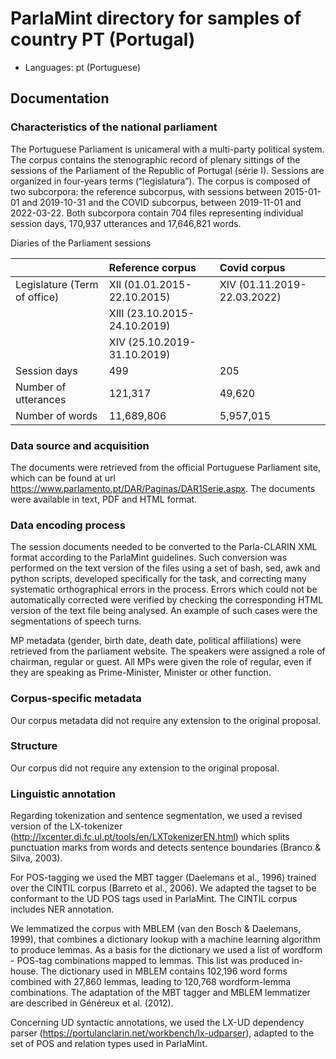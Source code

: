 # ParlaMint directory for samples of country PT (Portugal)

- Languages: pt (Portuguese)

## Documentation

### Characteristics of the national parliament

The Portuguese Parliament is unicameral with a multi-party political system. The corpus contains the stenographic record of plenary sittings of the sessions of the Parliament of the Republic of Portugal (série I). Sessions are organized in four-years terms (“legislatura”). The corpus is composed of two subcorpora: the reference subcorpus, with sessions between 2015-01-01 and 2019-10-31 and the COVID subcorpus, between 2019-11-01 and 2022-03-22. Both subcorpora contain 704 files representing individual session days, 170,937 utterances and 17,646,821 words.


Diaries of the Parliament sessions

| | Reference corpus | Covid corpus |
| :--- | :--- | :--- |
| Legislature (Term of office) | XII (01.01.2015-22.10.2015) | XIV (01.11.2019-22.03.2022)|
| | XIII (23.10.2015-24.10.2019) | |
| | XIV (25.10.2019-31.10.2019) | |
| Session days | 499 | 205 |
| Number of utterances | 121,317 | 49,620 |
| Number of words | 11,689,806 | 5,957,015 |



### Data source and acquisition

The documents were retrieved from the official Portuguese Parliament site, which can be found at url https://www.parlamento.pt/DAR/Paginas/DAR1Serie.aspx. The documents were available in text, PDF and HTML format.

### Data encoding process

The session documents needed to be converted to the Parla-CLARIN XML format according to the ParlaMint guidelines. Such conversion was performed on the text version of the files using a set of bash, sed, awk and python scripts, developed specifically for the task, and correcting many systematic orthographical errors in the process. Errors which could not be automatically corrected were verified by checking the corresponding HTML version of the text file being analysed. An example of such cases were the segmentations of speech turns.

MP metadata (gender, birth date, death date, political affiliations) were retrieved from the parliament website. The speakers were assigned a role of chairman, regular or guest. All MPs were given the role of regular, even if they are speaking as Prime-Minister, Minister or other function.

### Corpus-specific metadata

Our corpus metadata did not require any extension to the original proposal.

### Structure

Our corpus did not require any extension to the original proposal.

### Linguistic annotation

Regarding tokenization and sentence segmentation, we used a revised version of the LX-tokenizer (http://lxcenter.di.fc.ul.pt/tools/en/LXTokenizerEN.html) which splits punctuation marks from words and detects sentence boundaries (Branco & Silva, 2003).

For POS-tagging we used the MBT tagger (Daelemans et al., 1996) trained over the CINTIL corpus (Barreto et al., 2006). We adapted the tagset to be conformant to the UD POS tags used in ParlaMint. The CINTIL corpus includes NER annotation.

We lemmatized the corpus with MBLEM (van den Bosch & Daelemans, 1999), that combines a dictionary lookup with a machine learning algorithm to produce lemmas. As a basis for the dictionary we used a list of wordform - POS-tag combinations mapped to lemmas. This list was produced in-house. The dictionary used in MBLEM contains 102,196 word forms combined with 27,860 lemmas, leading to 120,768 wordform-lemma combinations. The adaptation of the MBT tagger and MBLEM lemmatizer are described in Généreux et al. (2012).

Concerning UD syntactic annotations, we used the LX-UD dependency parser (https://portulanclarin.net/workbench/lx-udparser), adapted to the set of POS and relation types used in ParlaMint.
